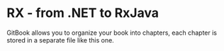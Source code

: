 # RX - from .NET to RxJava

GitBook allows you to organize your book into chapters, each chapter is stored in a separate file like this one.
